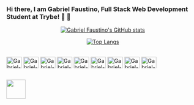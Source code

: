 ### Hi there, I am Gabriel Faustino, Full Stack Web Development Student at Trybe! 🚀 👋

<div align="center">
  
  [![Gabriel Faustino's GitHub stats](https://github-readme-stats.vercel.app/api?username=gabrielfandrade)](https://github.com/anuraghazra/github-readme-stats)

  [![Top Langs](https://github-readme-stats.vercel.app/api/top-langs/?username=gabrielfandrade)](https://github.com/anuraghazra/github-readme-stats)
</div>

<div style="display: inline_block"><br>
  <img align="center" alt="Gabriel-HTML" height="30" width="40" src="https://cdn.jsdelivr.net/gh/devicons/devicon/icons/html5/html5-original.svg">
  <img align="center" alt="Gabriel-Js" height="30" width="40" src="https://cdn.jsdelivr.net/gh/devicons/devicon/icons/javascript/javascript-original.svg">
  <img align="center" alt="Gabriel-Java" height="30" width="40" src="https://cdn.jsdelivr.net/gh/devicons/devicon/icons/java/java-original.svg">
  <img align="center" alt="Gabriel-Lua" height="30" width="40" src="https://cdn.jsdelivr.net/gh/devicons/devicon/icons/lua/lua-original.svg">
  <img align="center" alt="Gabriel-c#" height="30" width="40" src="https://cdn.jsdelivr.net/gh/devicons/devicon/icons/csharp/csharp-original.svg">
  <img align="center" alt="Gabriel-Spring" height="30" width="40" src="https://cdn.jsdelivr.net/gh/devicons/devicon/icons/spring/spring-original.svg">
  <img align="center" alt="Gabriel-AspNet" height="30" width="40" src="https://cdn.jsdelivr.net/gh/devicons/devicon/icons/dotnetcore/dotnetcore-original.svg">
  <img align="center" alt="Gabriel-React" height="30" width="40" src="https://cdn.jsdelivr.net/gh/devicons/devicon/icons/react/react-original.svg">
  <img align="center" alt="Gabriel-Redux" height="30" width="40" src="https://cdn.jsdelivr.net/gh/devicons/devicon/icons/redux/redux-original.svg">
  
##

<div id="contato"> 
  <a href="https://www.linkedin.com/in/gabrielfandrade/" target="_blank"><img height="50" width="50" src="https://cdn.jsdelivr.net/gh/devicons/devicon/icons/linkedin/linkedin-original.svg" target="_blank"></a>
</div>
  
##
